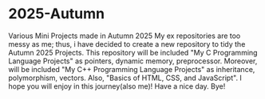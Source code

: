 # 2025-Autumn
Various Mini Projects made in Autumn 2025
My ex repositories are too messy as me; thus, i have decided to create a new repository to tidy the Autumn 2025 Projects.
This repository will be included "My C Programming Language Projects" as pointers, dynamic memory, preprocessor.
Moreover, will be included "My C++ Programming Language Projects" as inheritance, polymorphism, vectors.
Also, "Basics of HTML, CSS, and JavaScript".
I hope you will enjoy in this journey(also me)!
Have a nice day.
Bye!
